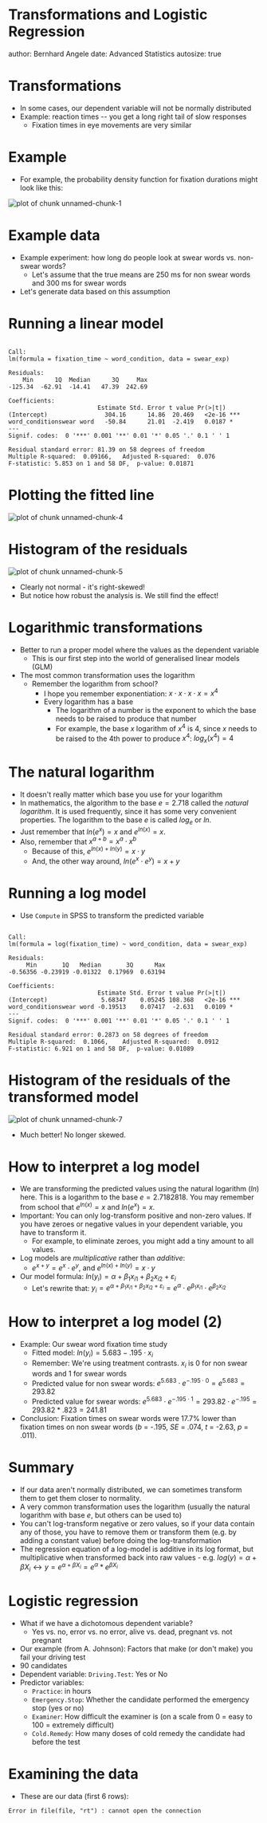 Transformations and Logistic Regression
========================================================
author: Bernhard Angele
date: Advanced Statistics
autosize: true


Transformations
========================================================
- In some cases, our dependent variable will not be normally distributed
- Example: reaction times -- you get a long right tail of slow responses
    - Fixation times in eye movements are very similar

Example
========================================================
- For example, the probability density function for fixation durations might look like this:

![plot of chunk unnamed-chunk-1](Class9-figure/unnamed-chunk-1-1.png)

Example data
========================================================
- Example experiment: how long do people look at swear words vs. non-swear words?
    - Let's assume that the true means are 250 ms for non swear words and 300 ms for swear words
- Let's generate data based on this assumption


Running a linear model
========================================================

```

Call:
lm(formula = fixation_time ~ word_condition, data = swear_exp)

Residuals:
    Min      1Q  Median      3Q     Max 
-125.34  -62.91  -14.41   47.39  242.69 

Coefficients:
                         Estimate Std. Error t value Pr(>|t|)    
(Intercept)                304.16      14.86  20.469   <2e-16 ***
word_conditionswear word   -50.84      21.01  -2.419   0.0187 *  
---
Signif. codes:  0 '***' 0.001 '**' 0.01 '*' 0.05 '.' 0.1 ' ' 1

Residual standard error: 81.39 on 58 degrees of freedom
Multiple R-squared:  0.09166,	Adjusted R-squared:  0.076 
F-statistic: 5.853 on 1 and 58 DF,  p-value: 0.01871
```

Plotting the fitted line
========================================================
![plot of chunk unnamed-chunk-4](Class9-figure/unnamed-chunk-4-1.png)

Histogram of the residuals
========================================================
![plot of chunk unnamed-chunk-5](Class9-figure/unnamed-chunk-5-1.png)
- Clearly not normal - it's right-skewed!
- But notice how robust the analysis is. We still find the effect!

Logarithmic transformations
=========================================================
- Better to run a proper model where the values as the dependent variable
  - This is our first step into the world of generalised linear models (GLM)
- The most common transformation uses the logarithm
  - Remember the logarithm from school? 
    - I hope you remember exponentiation: $x \cdot x \cdot x \cdot x = x^4$
    - Every logarithm has a base
      - The logarithm of a number is the exponent to which the base needs to be raised to produce that number
      - For example, the base $x$ logarithm of $x^4$ is $4$, since $x$ needs to be raised to the 4th power to produce $x^4$: $log_x(x^4) = 4$

The natural logarithm
==========================================================
- It doesn't really matter which base you use for your logarithm
- In mathematics, the algorithm to the base $e = 2.718$ called the *natural logarithm*. It is used frequently, since it has some very convenient properties. The logarithm to the base $e$ is called $log_e$ or $ln$.
- Just remember that $ln(e^x) = x$ and $e^{ln(x)} = x$.
- Also, remember that $x^{a+b} = x^a \cdot x^b$
    - Because of this, $e^{ln(x) + ln(y)} = x\cdot y$
    - And, the other way around, $ln(e^x \cdot e^y) = x+y$

Running a log model
========================================================
- Use `Compute` in SPSS to transform the predicted variable


```

Call:
lm(formula = log(fixation_time) ~ word_condition, data = swear_exp)

Residuals:
     Min       1Q   Median       3Q      Max 
-0.56356 -0.23919 -0.01322  0.17969  0.63194 

Coefficients:
                         Estimate Std. Error t value Pr(>|t|)    
(Intercept)               5.68347    0.05245 108.368   <2e-16 ***
word_conditionswear word -0.19513    0.07417  -2.631   0.0109 *  
---
Signif. codes:  0 '***' 0.001 '**' 0.01 '*' 0.05 '.' 0.1 ' ' 1

Residual standard error: 0.2873 on 58 degrees of freedom
Multiple R-squared:  0.1066,	Adjusted R-squared:  0.0912 
F-statistic: 6.921 on 1 and 58 DF,  p-value: 0.01089
```

Histogram of the residuals of the transformed model
========================================================
![plot of chunk unnamed-chunk-7](Class9-figure/unnamed-chunk-7-1.png)

- Much better! No longer skewed.

How to interpret a log model
========================================================
- We are transforming the predicted values using the natural logarithm ($ln$) here. This is a logarithm to the base $e = 2.7182818$. You may remember from school that $e^{ln(x)} = x$ and $ln(e^x) = x$.
- Important: You can only log-transform positive and non-zero values. If you have zeroes or negative values in your dependent variable, you have to transform it.
  - For example, to eliminate zeroes, you might add a tiny amount to all values.
- Log models are *multiplicative* rather than *additive*:
  - $e^{x+y} = e^x \cdot e^y$, and $e^{ln(x) + ln(y)} = x\cdot y$
- Our model formula: $ln(y_{i}) = \alpha + \beta_1 x_{i1} + \beta_2 x_{i2} + \varepsilon_i$
  - Let's rewrite that: $y_{i} = e^{\alpha + \beta_1 x_{i1} + \beta_2 x_{i2} + \varepsilon_i} = e^{\alpha} \cdot e^{\beta_1x_{i1}} \cdot e^{\beta_2x_{i2}}$

How to interpret a log model (2)
========================================================
- Example: Our swear word fixation time study
    - Fitted model: $ln(y_{i}) = 5.683 - .195 \cdot x_i$
    - Remember: We're using treatment contrasts. $x_i$ is 0 for non swear words and 1 for swear words
    - Predicted value for non swear words: $e^{5.683} \cdot e^{-.195 \cdot 0} = e^{5.683} =  293.82$
    - Predicted value for swear words: $e^{5.683} \cdot e^{-.195 \cdot 1} = 293.82 \cdot e^{-.195} = 293.82 * .823 = 241.81$
- Conclusion: Fixation times on swear words were 17.7% lower than fixation times on non swear words (*b* = -.195, *SE* = .074, *t* = -2.63, *p* = .011).

Summary
========================================================
- If our data aren't normally distributed, we can sometimes transform them to get them closer to normality.
- A very common transformation uses the logarithm (usually the natural logarithm with base $e$, but others can be used to)
- You can't log-transform negative or zero values, so if your data contain any of those, you have to remove them or transform them (e.g. by adding a constant value) before doing the log-transformation
- The regression equation of a log-model is additive in its log format, but multiplicative when transformed back into raw values     - e.g. $log(y) = \alpha + \beta X_i \leftrightarrow y = e^{\alpha + \beta X_i} = e^{\alpha} * e^{\beta X_i}$

Logistic regression
========================================================
- What if we have a dichotomous dependent variable?
    - Yes vs. no, error vs. no error, alive vs. dead, pregnant vs. not pregnant
- Our example (from A. Johnson): Factors that make (or don't make) you fail your driving test
- 90 candidates
- Dependent variable: `Driving.Test`: Yes or No
- Predictor variables:
    - `Practice`: in hours
    - `Emergency.Stop`: Whether the candidate performed the emergency stop (yes or no)
    - `Examiner`: How difficult the examiner is (on a scale from 0 = easy to 100 = extremely difficult)
    - `Cold.Remedy`: How many doses of cold remedy the candidate had before the test

Examining the data
=======================================================
- These are our data (first 6 rows):


























```
Error in file(file, "rt") : cannot open the connection
```
